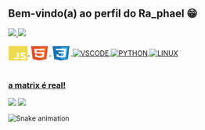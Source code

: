 ## Bem-vindo(a) ao perfil do Ra_phael  😁

 <div>
   <a href="https://github.com/raphael8119">
   <img height="180em" src="https://github-readme-stats.vercel.app/api?username=raphael8119&show_icons=true&theme=tokyonight&include_all_commits=true&count_private=true"/>
   <img height="180em" src="https://github-readme-stats.vercel.app/api/top-langs/?username=raphael8119&layout=compact&langs_count=6&theme=cobalt,
     "/>

</div>
<div style="display: inline_block"><br>
  <img align="center" alt="Js" height="30" width="40" src="https://raw.githubusercontent.com/devicons/devicon/master/icons/javascript/javascript-plain.svg">
  <img align="center" alt="HTML" height="30" width="40" src="https://raw.githubusercontent.com/devicons/devicon/master/icons/html5/html5-original.svg">
  <img align="center" alt="CSS" height="30" width="40" src="https://raw.githubusercontent.com/devicons/devicon/master/icons/css3/css3-original.svg">
   <img align="center" alt="VSCODE" height="30" width="40" src="https://cdn.jsdelivr.net/gh/devicons/devicon/icons/vscode/vscode-original.svg">
   <img align="center" alt="PYTHON" height="30" width="40" src="https://cdn.jsdelivr.net/gh/devicons/devicon/icons/python/python-original.svg" >
   <img align="center" alt="LINUX" height="30" width="40" src="https://cdn.jsdelivr.net/gh/devicons/devicon/icons/linux/linux-original.svg" >
</div>
 
 <br>
 
  ### a matrix é real!
 
<div> 
 
  <a href="https://www.instagram.com/rapha_el1988_" target="_blank"><img src="https://img.shields.io/badge/-Instagram-%23E4405F?style=for-the-badge&logo=instagram&logoColor=white" target="_blank"></a>
<a href="www.linkedin.com/in/
raphael-andrade-0a263134
" target="_blank"><img src="https://img.shields.io/badge/-LinkedIn-%230077B5?style=for-the-badge&logo=linkedin&logoColor=white" target="_blank"></a> 
 
  ![Snake animation](https://github.com/devemdobro/devemdobro/blob/output/github-contribution-grid-snake.svg)

</div>
